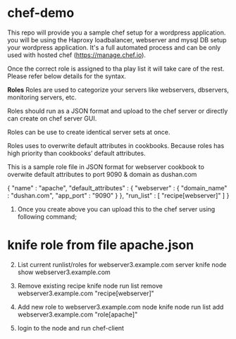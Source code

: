 # chef-demo
This repo will provide you a sample chef setup for a wordpress application. you will be using the Haproxy loadbalancer, webserver and mysql DB setup your wordpress application. It's a full automated process and can be only used with hosted chef (https://manage.chef.io).

Once the correct role is assigned to tha play list it will take care of the rest. Please refer below details for the syntax.

**Roles**
Roles are used to categorize your servers like webservers, dbservers, monitoring servers, etc.

Roles should run as a JSON format and upload to the chef server or directly can create on chef server GUI.

Roles can be use to create identical server sets at once.

Roles uses to overwrite default attributes in cookbooks. Because roles has high priority than cookbooks’ default attributes.


This is a sample role file in JSON format for webserver cookbook to overwite default attributes to port 9090 & domain as dushan.com

{
  "name" : "apache",
  "default_attributes" : {
    "webserver" : {
      "domain_name" : "dushan.com",
      "app_port" : "9090"
    }
  },
  "run_list" : [
    "recipe[webserver]"
  ]
}

1. Once you create above you can upload this to the chef server using following command;
# knife role from file  apache.json

2. List current runlist/roles for webserver3.example.com server
knife node show webserver3.example.com

3. Remove existing recipe
knife node run list remove webserver3.example.com "recipe[webserver]"

4. Add new role to webserver3.example.com node
knife node run list add webserver3.example.com "role[apache]"

5. login to the node and run chef-client
